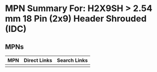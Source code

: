 



# MPN Summary For: H2X9SH > 2.54 mm 18 Pin (2x9) Header Shrouded (IDC)

## MPNs
  

|MPN|Direct Links|Search Links|
| :--- | :--- | :--- |
||||
